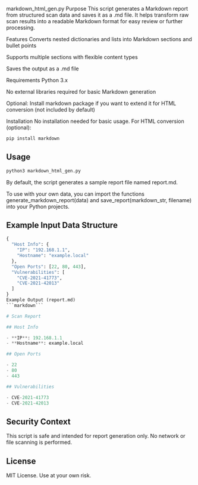 markdown_html_gen.py
Purpose
This script generates a Markdown report from structured scan data and saves it as a .md file. It helps transform raw scan results into a readable Markdown format for easy review or further processing.

Features
Converts nested dictionaries and lists into Markdown sections and bullet points

Supports multiple sections with flexible content types

Saves the output as a .md file

Requirements
Python 3.x

No external libraries required for basic Markdown generation

Optional: Install markdown package if you want to extend it for HTML conversion (not included by default)

Installation
No installation needed for basic usage. For HTML conversion (optional):
```bash
pip install markdown
```
## Usage
```bash
python3 markdown_html_gen.py
```
By default, the script generates a sample report file named report.md.

To use with your own data, you can import the functions generate_markdown_report(data) and save_report(markdown_str, filename) into your Python projects.

## Example Input Data Structure
```python
{
  "Host Info": {
    "IP": "192.168.1.1",
    "Hostname": "example.local"
  },
  "Open Ports": [22, 80, 443],
  "Vulnerabilities": [
    "CVE-2021-41773",
    "CVE-2021-42013"
  ]
}
Example Output (report.md)
```markdown```

# Scan Report

## Host Info

- **IP**: 192.168.1.1
- **Hostname**: example.local

## Open Ports

- 22
- 80
- 443

## Vulnerabilities

- CVE-2021-41773
- CVE-2021-42013
```
## Security Context
This script is safe and intended for report generation only. No network or file scanning is performed.

## License
MIT License. Use at your own risk.
